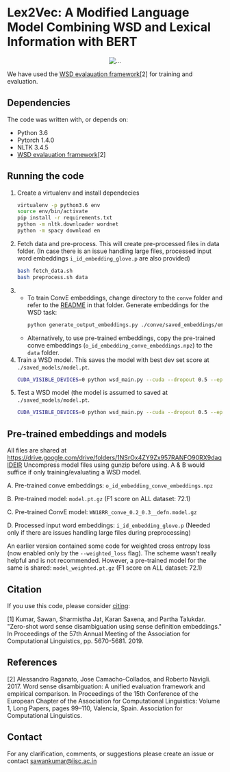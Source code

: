 # Lex2Vec: A Modified Language Model Combining WSD and Lexical Information with BERT

<p align="center">
  <img align="center" src="https://github.com/You-Ivan/EECS-595_Final/blob/main/modle%20structure.png" alt="...">
</p>

We have used the [WSD evalauation framework](http://lcl.uniroma1.it/wsdeval)[2] for training and evaluation.

## Dependencies
The code was written with, or depends on:
* Python 3.6
* Pytorch 1.4.0
* NLTK 3.4.5
* [WSD evalauation framework](http://lcl.uniroma1.it/wsdeval)[2]

## Running the code
1. Create a virtualenv and install dependecies
      ```bash
      virtualenv -p python3.6 env
      source env/bin/activate
      pip install -r requirements.txt
      python -m nltk.downloader wordnet
      python -m spacy download en
      ```         
1. Fetch data and pre-process. This will create pre-processed files in data folder. (In case there is an issue handling large files, processed input word embeddings ```i_id_embedding_glove.p``` are also provided)
      ```bash
      bash fetch_data.sh  
      bash preprocess.sh data
      ```     
1.  * To train ConvE embeddings, change directory to the ```conve``` folder and refer to the [README](./conve/README.md) in that folder. Generate embeddings for the WSD task:
      ```bash
      python generate_output_embeddings.py ./conve/saved_embeddings/embeddings.npz data conve_embeddings  
      ```    
    * Alternatively, to use pre-trained embeddings, copy the pre-trained conve embeddings (```o_id_embedding_conve_embeddings.npz```) to the ```data``` folder.
1.  Train a WSD model. This saves the model with best dev set score at ```./saved_models/model.pt```.
      ```bash
      CUDA_VISIBLE_DEVICES=0 python wsd_main.py --cuda --dropout 0.5 --epochs 200 --input_directory ./data --scorer ./ --output_embedding customnpz-o_id_embedding_conve_embeddings.npz --train semcor --val semeval2007 --lr 0.0001 --predict_on_unseen --save ./saved_models/model.pt
      ```
1. Test a WSD model (the model is assumed to saved at ```./saved_models/model.pt```.
      ```bash
      CUDA_VISIBLE_DEVICES=0 python wsd_main.py --cuda --dropout 0.5 --epochs 0 --input_directory ./data --scorer ./ --output_embedding customnpz-o_id_embedding_conve_embeddings.npz --train semcor --val semeval2007 --lr 0.0001 --predict_on_unseen --evaluate --pretrained ./saved_models/model.pt
      ```
      
## Pre-trained embeddings and models
All files are shared at https://drive.google.com/drive/folders/1NSrOx4ZY9Zx957RANFO90RX9daqIDElR
Uncompress model files using gunzip before using.
A & B would suffice if only training/evaluating a WSD model.

A. Pre-trained conve embeddings: ```o_id_embedding_conve_embeddings.npz```

B. Pre-trained model: ```model.pt.gz``` (F1 score on ALL dataset: 72.1)

C. Pre-trained ConvE model: ```WN18RR_conve_0.2_0.3__defn.model.gz```

D. Processed input word embeddings: ```i_id_embedding_glove.p``` (Needed only if there are issues handling large files during preprocessing)


An earlier version contained some code for weighted cross entropy loss (now enabled only by the ```--weighted_loss``` flag). The scheme wasn't really helpful and is not recommended. However, a pre-trained model for the same is shared: ```model_weighted.pt.gz``` (F1 score on ALL dataset: 72.1)
      
## Citation
If you use this code, please consider [citing](https://www.aclweb.org/anthology/P19-1568.bib):

[1] Kumar, Sawan, Sharmistha Jat, Karan Saxena, and Partha Talukdar. "Zero-shot word sense disambiguation using sense definition embeddings." In Proceedings of the 57th Annual Meeting of the Association for Computational Linguistics, pp. 5670-5681. 2019.

## References
[2] Alessandro Raganato, Jose Camacho-Collados, and Roberto Navigli. 2017. Word sense disambiguation: A unified evaluation framework and empirical comparison. In Proceedings of the 15th Conference of the European Chapter of the Association for Computational Linguistics: Volume 1, Long Papers, pages 99–110, Valencia, Spain. Association for Computational Linguistics.

## Contact
For any clarification, comments, or suggestions please create an issue or contact sawankumar@iisc.ac.in
